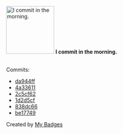 <img src="https://github.com/my-badges/my-badges/blob/master/src/all-badges/time-of-commit/morning-commits.png?raw=true" alt="I commit in the morning." title="I commit in the morning." width="128">
<strong>I commit in the morning.</strong>
<br><br>

Commits:

- <a href="https://github.com/JokeTrue/otus-golang/commit/da944ff7c80efb7e28b8b91de244a0f41f70f482">da944ff</a>
- <a href="https://github.com/JokeTrue/anna-test/commit/4a336113ddeaea9432d7de7f2762f883b39a7349">4a33611</a>
- <a href="https://github.com/JokeTrue/anna-test/commit/2c5cf6201c203a7228750b980a6fa0f3dd2489e4">2c5cf62</a>
- <a href="https://github.com/JokeTrue/screenshot-bot/commit/1d2d5cf6a71904ac901d837ca7176a6b270ca8d4">1d2d5cf</a>
- <a href="https://github.com/JokeTrue/technopark-prep-c-cpp/commit/838dc6618347d24ef93df86acd9571a451148489">838dc66</a>
- <a href="https://github.com/JokeTrue/technopark-prep-c-cpp/commit/be17749bba8d9b7f184c0d3cbd1dd4f730faac07">be17749</a>


Created by <a href="https://github.com/my-badges/my-badges">My Badges</a>